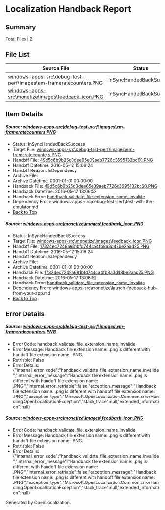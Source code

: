 # <a name='report-top'></a> Localization Handback Report

## Summary
 Total Files | 2

## File List
 Source File | Status | Details 
 ----------- | ------ | ------- 
 [windows-apps-src\debug-test-perf\images\em-frameratecounters.PNG](https://github.com/Microsoft/windows-apps/blob/2a3e2a27c01d7b290a33bced9f75925b400c09f6/windows-apps-src/debug-test-perf/images/em-frameratecounters.PNG) | InSyncHandedBackSuccess | [Details](#49d5c6b9b25d3dee65e09aeb7726c3695132bc601940)
 [windows-apps-src\monetize\images\feedback_icon.PNG](https://github.com/Microsoft/windows-apps/blob/44f9a2d6e45645e7fc0b60ec5fe9c1a465e41508/windows-apps-src/monetize/images/feedback_icon.PNG) | InSyncHandedBackSuccess | [Details](#17324ec7248a681bfd744ca4fb8a3d48be2aad253302)

## Item Details
##### <a name='49d5c6b9b25d3dee65e09aeb7726c3695132bc601940'></a> Source: [windows-apps-src\debug-test-perf\images\em-frameratecounters.PNG](https://github.com/Microsoft/windows-apps/blob/2a3e2a27c01d7b290a33bced9f75925b400c09f6/windows-apps-src/debug-test-perf/images/em-frameratecounters.PNG)
* Status: InSyncHandedBackSuccess
* Target File: [windows-apps-src\debug-test-perf\images\em-frameratecounters.PNG](https://github.com/Microsoft/windows-apps.zh-tw/blob/45b0498468bbb70484cdf8e836f1c1a8ee0bda87/windows-apps-src/debug-test-perf/images/em-frameratecounters.PNG)
* Handoff File: [49d5c6b9b25d3dee65e09aeb7726c3695132bc60.PNG](https://github.com/Microsoft/WDG.handoff/blob/e866b902c014d17d1da5326c677481865d5a6fcd/ol-handoff/Microsoft/windows-apps.zh-tw/master/49d5c6b9b25d3dee65e09aeb7726c3695132bc60.PNG)
* Handoff Datetime: 2016-05-12 15:06:24
* Handoff Reason: IsDependency
* Archive File: 
* Archive Datetime: 0001-01-01 00:00:00
* Handback File: [49d5c6b9b25d3dee65e09aeb7726c3695132bc60.PNG](https://github.com/Microsoft/WDG.handback/blob/42d0c0ec27eeaabbe6e346de378ea59fc15649ea/ol-handback/Microsoft/windows-apps.zh-tw/master/49d5c6b9b25d3dee65e09aeb7726c3695132bc60.PNG)
* Handback Datetime: 2016-05-17 13:06:52
* Handback Error: [handback_validate_file_extension_name_invalide](#49d5c6b9b25d3dee65e09aeb7726c3695132bc601940handback_validate_file_extension_name_invalide)
* Dependency From: windows-apps-src\debug-test-perf\test-with-the-emulator.md
* [Back to Top](#report-top)

##### <a name='17324ec7248a681bfd744ca4fb8a3d48be2aad253302'></a> Source: [windows-apps-src\monetize\images\feedback_icon.PNG](https://github.com/Microsoft/windows-apps/blob/44f9a2d6e45645e7fc0b60ec5fe9c1a465e41508/windows-apps-src/monetize/images/feedback_icon.PNG)
* Status: InSyncHandedBackSuccess
* Target File: [windows-apps-src\monetize\images\feedback_icon.PNG](https://github.com/Microsoft/windows-apps.zh-tw/blob/45b0498468bbb70484cdf8e836f1c1a8ee0bda87/windows-apps-src/monetize/images/feedback_icon.PNG)
* Handoff File: [17324ec7248a681bfd744ca4fb8a3d48be2aad25.PNG](https://github.com/Microsoft/WDG.handoff/blob/e866b902c014d17d1da5326c677481865d5a6fcd/ol-handoff/Microsoft/windows-apps.zh-tw/master/17324ec7248a681bfd744ca4fb8a3d48be2aad25.PNG)
* Handoff Datetime: 2016-05-12 15:06:24
* Handoff Reason: IsDependency
* Archive File: 
* Archive Datetime: 0001-01-01 00:00:00
* Handback File: [17324ec7248a681bfd744ca4fb8a3d48be2aad25.PNG](https://github.com/Microsoft/WDG.handback/blob/42d0c0ec27eeaabbe6e346de378ea59fc15649ea/ol-handback/Microsoft/windows-apps.zh-tw/master/17324ec7248a681bfd744ca4fb8a3d48be2aad25.PNG)
* Handback Datetime: 2016-05-17 13:06:52
* Handback Error: [handback_validate_file_extension_name_invalide](#17324ec7248a681bfd744ca4fb8a3d48be2aad253302handback_validate_file_extension_name_invalide)
* Dependency From: windows-apps-src\monetize\launch-feedback-hub-from-your-app.md
* [Back to Top](#report-top)


## Error Details
##### <a name='49d5c6b9b25d3dee65e09aeb7726c3695132bc601940handback_validate_file_extension_name_invalide'></a> Source: [windows-apps-src\debug-test-perf\images\em-frameratecounters.PNG](#49d5c6b9b25d3dee65e09aeb7726c3695132bc601940)
* Error Code: handback_validate_file_extension_name_invalide
* Error Message: Handback file extension name: .png is different with handoff file extension name: .PNG.
* Retriable: False
* Error Details: {"internal_error_code":"handback_validate_file_extension_name_invalide","internal_error_message":"Handback file extension name: .png is different with handoff file extension name: .PNG.","internal_error_retriable":false,"exception_message":"Handback file extension name: .png is different with handoff file extension name: .PNG.","exception_type":"Microsoft.OpenLocalization.Common.ErrorHandling.OpenLocalizationException","stack_trace":null,"extended_information":null}

##### <a name='17324ec7248a681bfd744ca4fb8a3d48be2aad253302handback_validate_file_extension_name_invalide'></a> Source: [windows-apps-src\monetize\images\feedback_icon.PNG](#17324ec7248a681bfd744ca4fb8a3d48be2aad253302)
* Error Code: handback_validate_file_extension_name_invalide
* Error Message: Handback file extension name: .png is different with handoff file extension name: .PNG.
* Retriable: False
* Error Details: {"internal_error_code":"handback_validate_file_extension_name_invalide","internal_error_message":"Handback file extension name: .png is different with handoff file extension name: .PNG.","internal_error_retriable":false,"exception_message":"Handback file extension name: .png is different with handoff file extension name: .PNG.","exception_type":"Microsoft.OpenLocalization.Common.ErrorHandling.OpenLocalizationException","stack_trace":null,"extended_information":null}


Generated by OpenLocalization.
